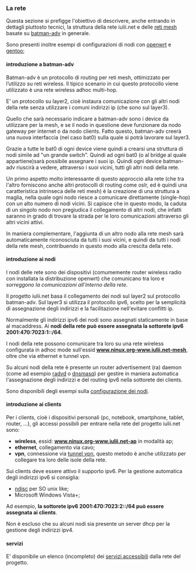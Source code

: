### La rete

Questa sezione si prefigge l'obiettivo di descrivere, anche entrando in dettagli piuttosto tecnici, la struttura della rete iulii.net e delle [reti mesh](http://it.wikipedia.org/wiki/Wireless_mesh_network "wireless mesh network su wikipedia") basate su [batman-adv](http://www.open-mesh.org/wiki/batman-adv/ "batman-adv homepage") in generale. 

Sono presenti inoltre esempi di configurazioni di nodi con [openwrt](http://openwrt.org "openwrt") e [gentoo](http://gentoo.org "gentoo homepage");

#### introduzione a batman-adv

Batman-adv è un protocollo di routing per reti mesh, ottimizzato per l’utilizzo su reti  wireless. Il tipico scenario in cui questo protocollo viene utilizzato è una rete wireless adhoc multi-hop.

E' un protocollo su layer2, cioè instaura comunicazione con gli altri nodi della rete senza utilizzare i comuni indirizzi ip (che sono sul layer3).

Quello che sarà necessario indicare a batman-adv sono i device da utilizzare per la mesh, e se il nodo in questione deve funzionare da nodo gateway per internet o da nodo clients. Fatto questo, batman-adv creerà una nuova interfaccia (nel caso bat0) sulla quale si potrà lavorare sul layer3.

Grazie a tutte le bat0 di ogni device viene quindi a crearsi una struttura di nodi simile ad "un grande switch". Quindi ad ogni bat0 (o al bridge al quale appartiene)sarà possibile assegnare i suoi ip. Quindi ogni device batman-adv riuscirà a vedere, attraverso i suoi vicini, tutti gli altri nodi della rete.

Un primo aspetto molto interessante di questo approccio alla rete (che tra l'altro forniscono anche altri protocolli di routing come oslr, ed è quindi una caratteristica intrinseca delle reti mesh) è la creazione di una struttura a maglia, nella quale ogni nodo riesce a comunicare direttamente (single-hop) con un alto numero di nodi vicini. Si capisce che in questo modo, la caduta di un singolo nodo non pregiudica il collegamento di altri nodi, che infatti saranno in grado di trovare la strada per le loro comunicazioni attraverso gli altri vicini attivi.

In maniera complementare, l'aggiunta di un altro nodo alla rete mesh sarà automaticamente riconosciuta da tutti i suoi vicini, e quindi da tutti i nodi della rete mesh, contribuendo in questo modo alla crescita della rete.

#### introduzione ai nodi

I nodi delle rete sono dei dispositivi (comumemente router wireless radio con installata la distribuzione openwrt) che comunicano tra loro e *sorreggono la comunicazioni all'interno della rete*.

Il progetto iulii.net basa il collegamento dei nodi sul layer2 sul protocollo batman-adv. Sul layer3 si utilizza il protocollo ipv6, scelto per la semplicità di assegnazione degli indirizzi e la facilitazione nell'evitare conflitti ip. 

Normalmente gli indirizzi ipv6 dei nodi sono assegnati staticamente in base al macaddress. Ai **nodi della rete può essere assegnata la sottorete ipv6 2001:470:7023:1::/64**.

I nodi della rete possono comunicare tra loro su una rete wireless configurata in adhoc mode sull'essid **www.ninux.org-www.iulii.net-mesh**, oltre che via ethernet e tunnel vpn.

Su alcuni nodi della rete è presente un router advertisement (ra) daemon (come ad esempio [radvd](http://www.litech.org/radvd/ "homepage di radvd") o [dnsmasq](http://www.thekelleys.org.uk/dnsmasq/doc.html "homepage di dnsmasq")) per gestire in maniera automatica l'assegnazione degli indirizzi e del routing ipv6 nella sottorete dei clients.

Sono disponibili degli esempi sulla [configurazione dei nodi](nodi/ "configurazione dei nodi").

#### introduzione ai clients

Per i clients, cioè i dispositivi personali (pc, notebook, smartphone, tablet, router, ...), gli accessi possibili per entrare nella rete del progetto iulii.net sono:

* **wireless**, essid: **www.ninux.org-www.iulii.net-ap** in modalità ap;
* **ethernet**, collegamento via cavo;
* **vpn**, connessione via [tunnel vpn](http://wiki.ninux.org/TincVPN "collegarsi a ninux con una vpn"), questo metodo è anche utilizzato per collegare tra loro delle isole della rete.

Sui clients deve essere attivo il supporto ipv6. Per la gestione automatica degli indirizzi ipv6 si consiglia:

* [ndisc](http://www.remlab.net/ndisc6/ "ndisc") per SO unix like;
* Microsoft Windows Vista+;

Ad esempio, **la sottorete ipv6 2001:470:7023:2::/64 può essere assegnata ai clients**.

Non è escluso che su alcuni nodi sia presente un server dhcp per la gestione degli indirizzi ipv4.

#### servizi 

E' disponibile un elenco (incompleto) dei [servizi accessibili](servizi.html "servizi") dalla rete del progetto.
